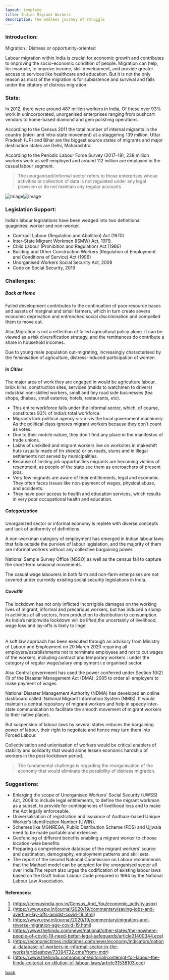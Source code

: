 ```yaml
---
layout: template
title: Indian Migrant Workers
description: The endless journey of struggle
---
```


### Introduction:
Migration : Distress or opportunity-oriented

Labour migration within India is crucial for economic growth and contributes to improving the socio-economic condition of people. Migration can help, for example, to improve income, skill development, and provide greater access to services like healthcare and education. But it is not the only reason as most of the migration is for subsistence and survival and falls under the citatory of distress migration.

### Stats:
In 2012, there were around 487 million workers in India, Of these over 93% work in unincorporated, unorganised enterprises ranging from pushcart vendors to home-based diamond and gem polishing operations.

According to the Census 2011 the total number of internal migrants in the country (inter- and intra-state movement) at a staggering 139 million. Uttar Pradesh (UP) and Bihar are the biggest source states of migrants and major destination states are Delhi, Maharashtra.

According to the Periodic Labour Force Survey (2017–18), 238 million workers work as self-employed and around 112 million are employed in the casual labour segment.

> The unorganised/informal sector refers to those enterprises whose activities or collection of data is not regulated under any legal provision or do not maintain any regular accounts

![Image](https://img.etimg.com/photo/msid-73394740/gfx.jpg)![Image](https://www.drishtiias.com/images/uploads/1589285653_pasted%20image%200.png)

### Legislation Support:
India’s labour legislations have been wedged into two definitional quagmires: worker and non-worker.
- Contract Labour (Regulation and Abolition) Act (1970)
- Inter-State Migrant Workmen (ISMW) Act, 1979.
- Child Labour (Prohibition and Regulation) Act (1986)
- Building and Other Construction Workers (Regulation of Employment and Conditions of Service) Act (1996)
- Unorganised Workers Social Security Act, 2008
- Code on Social Security, 2019

### Challenges: 

##### Back at Home
Failed development contributes to the continuation of poor resource bases and assets of marginal and small farmers, which in turn create severe economic deprivation and entrenched social discrimination and compelled them to move out.

Also,Migration is not a reflection of failed agricultural policy alone. It can be viewed as a risk diversification strategy, and the remittances do contribute a share in household incomes.

Due to young male population out-migrating, increasingly characterised by the feminisation of agriculture, distress-induced participation of women.

##### In Cities

The major area of work they are engaged in would be agriculture labour, brick kilns, construction sites, services (maids to watchmen to drivers) industrial non-skilled workers, small and tiny road side businesses (tea shops, dhabas, small eateries, hotels, restaurants, etc). 

- This entire workforce falls under the informal sector, which, of course, constitutes 93% of India’s total workforce. 
- Migrants lack political agency vis-a-vis the local government machinery. As the political class ignores migrant workers because they don’t count as votes.
- Due to their mobile nature, they don’t find any place in the manifestos of trade unions.
- Lakhs of unskilled and migrant workers live on worksites in makeshift huts (usually made of tin sheets) or on roads, slums and in illegal settlements not served by municipalities.
- Because of limiting job opportunities migrants are becoming victims of resentment, as people of the state see them as encroachers of present jobs.
- Very few migrants are aware of their entitlements, legal and economic. They often faces issues like non-payment of wages, physical abuse, and accidents.
- They have poor access to health and education services, which results in very poor occupational health and education.

##### Categorization
Unorganized sector or informal economy is replete with diverse concepts and lack of uniformity of definitions. 

A non-workman category of employment has emerged in Indian labour laws that falls outside the purview of labour legislation, and the majority of them are informal workers without any collective bargaining power.

National Sample Survey Office (NSSO) as well as the census fail to capture the short-term seasonal movements.

The casual wage labourers in both farm and non-farm enterprises are not covered under currently existing social security legislations in India. 


##### Covid19 
The lockdown has not only inflicted incorrigible damages on the working lives of migrant, informal and precarious workers, but has induced a slump in activities of all sectors, from production to distribution to consumption. As India’s nationwide lockdown will be lifted,the uncertainly of livelihood, wage loss and lay-offs is likely to linge.

######
A soft law approach has been executed through an advisory from Ministry of Labour and Employment on 20 March 2020 requiring all employers/establishments not to terminate employees and not to cut wages of the workers, including contract and temporary workers : under the category of regular wage/salary employment i.e organised sector.

Also Central government has used the power conferred under Section 10(2)(1) of the Disaster Management Act (DMA), 2005 to order all employers to make payment of wages.

National Disaster Management Authority (NDMA) has developed an online dashboard called ‘National Migrant Information System (NMIS). It would maintain a central repository of migrant workers and help in speedy inter-state communication to facilitate the smooth movement of migrant workers to their native places.

But suspension of labour laws by several states reduces the bargaining power of labour, their right to negotiate and hence may turn them into Forced Labour.

Collectivisation and unionisation of workers would be critical enablers of stability and solidarity that would alone lessen economic hardship of workers in the post-lockdown period.

> The fundamental challenge is regarding the reorganisation of the economy that would eliminate the possibility of distress migration. 

### Suggestions:

- Enlarging the scope of Unorganised Workers’ Social Security (UWSS) Act, 2008 to include legal entitlements, to define the migrant workman as a subset, to provide for contingencies of livelihood loss and to make the Act legally enforceable.
- Universalisation of registration and issuance of Aadhaar-based Unique Worker’s Identification Number (UWIN).
- Schemes like MGNREGA, Public Distribution Scheme (PDS) and Ujjwala need to be made portable and extensive.
- Geofencing of different benefits enabling a migrant worker to choose location-wise benefits.
- Preparing a comprehensive database of the migrant workers’ source and destination, demography, employment patterns and skill sets.
- The report of the second National Commission on Labour recommends that the Mathadi model can be adopted for the unorganised sector all over India.The report also urges the codification of existing labour laws based on the Draft Indian Labour Code prepared in 1994 by the National Labour Law Association.


#### References:
1. (https://censusindia.gov.in/Census_And_You/economic_activity.aspx)
2. (https://www.epw.in/journal/2020/19/commentary/saving-jobs-and-averting-lay-offs-amidst-covid-19.html)
3. (https://www.epw.in/journal/2020/19/commentary/migration-and-reverse-migration-age-covid-19.html)
4. (https://www.thehindu.com/news/national/other-states/the-nowhere-people-of-covid-19-need-better-legal-safeguards/article31400344.ece)
5. (https://economictimes.indiatimes.com/news/economy/indicators/national-database-of-workers-in-informal-sector-in-the-works/articleshow/73394732.cms?from=mdr)
6. (https://www.thehindu.com/opinion/editorial/contempt-for-labour-the-hindu-editorial-on-dilution-of-labour-laws/article31538103.ece)

[back](./)
